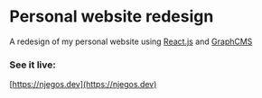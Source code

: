 # Personal website redesign

A redesign of my personal website using [React.js](https://reactjs.org/) and [GraphCMS](https://graphcms.com/)

### See it live:

[https://njegos.dev](https://njegos.dev)
